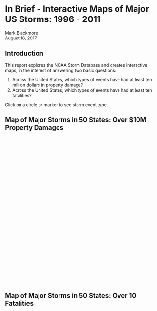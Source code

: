 # In Brief - Interactive Maps of Major US Storms: 1996 - 2011
Mark Blackmore  
August 16, 2017  



## Introduction
This report explores the NOAA Storm Database and creates interactive maps, in the interest of answering two basic questions:  

1. Across the United States, which types of events have had at least ten million dollars in property damage? 
2. Across the United States, which types of events have had at least ten fatalities? 

Click on a circle or marker to see storm event type.






## Map of Major Storms in 50 States: Over $10M Property Damages

<!--html_preserve--><div id="htmlwidget-c44298933552f34ceb36" style="width:864px;height:480px;" class="leaflet html-widget"></div>
<script type="application/json" data-for="htmlwidget-c44298933552f34ceb36">{"x":{"options":{"crs":{"crsClass":"L.CRS.EPSG3857","code":null,"proj4def":null,"projectedBounds":null,"options":{}}},"calls":[{"method":"addTiles","args":["//{s}.tile.openstreetmap.org/{z}/{x}/{y}.png",null,null,{"minZoom":0,"maxZoom":18,"maxNativeZoom":null,"tileSize":256,"subdomains":"abc","errorTileUrl":"","tms":false,"continuousWorld":false,"noWrap":false,"zoomOffset":0,"zoomReverse":false,"opacity":1,"zIndex":null,"unloadInvisibleTiles":null,"updateWhenIdle":null,"detectRetina":false,"reuseTiles":false,"attribution":"&copy; <a href=\"http://openstreetmap.org\">OpenStreetMap<\/a> contributors, <a href=\"http://creativecommons.org/licenses/by-sa/2.0/\">CC-BY-SA<\/a>"}]},{"method":"addMarkers","args":[[33.29,35.23,35.26,39.53,38.06,31.06,33.54,33.23,25.48,36.59,44.17,44.47,44.49,44.48,45.01,44.48,36.04,37.29,35.18,35.24,33.24,40.44,38.56,38.47,38.38,38.47,38.46,41.16,41.16,46.5,46.5,35.17,29.25,38.33,35.2,35.24,39.44,40.3,38.27,38.28,38.05,29.95,45,30.28,37.51,33.17,38.05,38.28,38.27,30.19,30.28,40.01,40,29.5,43.28,31.16,31.58,37.23,41.04,41.01,30.34,40.13,39.09,39.12,41.48,42.09,34.38,34.59,35.4,33.27,43.04,30.3,35.45,32,34.32,37.45,37.44,32.54,39.36,39.39,31.43,42.07,32.42,36.03,36.04,41.33,41.43,37.43,33.31,33.16,33.24,35.35,35.02,34.39,34.52,33.49,33.4,33.38,31.22,33.21,32.45,34.06,33.03,37.03,44.57,48.58,48.58,34.3,35,36.58,39.52,42.06,42.06,39.45,45,45,41.04,40.42,40.42,43.13,41.04,40.13,42.06,42.05,40.13,42.05],[-112.04,-94.25,-94.21,-104.57,-85.44,-97.21,-93.2,-87.14,-80.17,-86.37,-94.1,-93.2,-93.19,-93.19,-93.09,-93.19,-86.55,-97.22,-97.36,-97.27,-94.44,-111.52,-76.59,-90.3,-90.27,-90.2,-90.15,-96,-96,-100.45,-100.54,-99,-98.3,-77.11,-97.32,-97.29,-104.56,-96.47,-122.53,-122.18,-122.42,-90.07,-93.29,-97.59,-111.33,-112.17,-122.42,-122.18,-122.53,-92.28,-92.42,-82.52,-82.36,-97.58,-89.28,-85.55,-84.27,-99.22,-81.31,-83.39,-98.16,-104.45,-85.53,-85.54,-91.51,-91.49,-99.19,-89.59,-88.51,-94.04,-88.54,-97.49,-86.51,-102.09,-94.19,-89.04,-89.34,-91.15,-104.42,-105.04,-106.16,-85.38,-90.4,-89.08,-86.37,-83.32,-87.32,-97.37,-111.51,-111.58,-112.18,-78.55,-79.04,-87.04,-92.1,-86.03,-86.31,-87.25,-90.14,-87.12,-85.52,-88.09,-87.49,-94.34,-93.21,-102.15,-102.15,-90.35,-90.18,-89.09,-90.3,-72.45,-72.45,-104.36,-72.33,-72.34,-74.33,-74.43,-74.43,-72.28,-74.33,-76.36,-76.15,-75.54,-76.36,-76.03],null,null,null,{"clickable":true,"draggable":false,"keyboard":true,"title":"","alt":"","zIndexOffset":0,"opacity":1,"riseOnHover":false,"riseOffset":250},["THUNDERSTORM WIND","TORNADO","TORNADO","HAIL","TORNADO","HAIL","TORNADO","TORNADO","TORNADO","HAIL","TORNADO","THUNDERSTORM WIND","HAIL","HAIL","TORNADO","THUNDERSTORM WIND","TORNADO","TORNADO","TORNADO","TORNADO","TORNADO","TORNADO","TORNADO","HAIL","HAIL","HAIL","HAIL","HAIL","HAIL","HAIL","HAIL","TORNADO","HAIL","TORNADO","TORNADO","TORNADO","HAIL","TORNADO","FLOOD","FLOOD","FLOOD","STORM SURGE/TIDE","THUNDERSTORM WIND","HAIL","FLOOD","THUNDERSTORM WIND","FLOOD","FLOOD","FLOOD","FLOOD","FLOOD","HAIL","HAIL","HAIL","HAIL","TORNADO","TORNADO","TORNADO","HAIL","FLASH FLOOD","FLASH FLOOD","TORNADO","FLOOD","FLASH FLOOD","FLOOD","FLOOD","THUNDERSTORM WIND","TORNADO","TORNADO","HAIL","FLASH FLOOD","HAIL","TORNADO","HAIL","TORNADO","THUNDERSTORM WIND","THUNDERSTORM WIND","THUNDERSTORM WIND","HAIL","HAIL","HAIL","HAIL","TORNADO","FLOOD","FLOOD","TORNADO","FLASH FLOOD","HAIL","HAIL","HAIL","HAIL","TORNADO","TORNADO","TORNADO","TORNADO","TORNADO","TORNADO","TORNADO","TORNADO","TORNADO","TORNADO","TORNADO","TORNADO","TORNADO","TORNADO","FLOOD","FLOOD","FLOOD","FLOOD","FLASH FLOOD","FLASH FLOOD","TORNADO","TORNADO","HAIL","FLOOD","FLOOD","FLOOD","FLOOD","FLOOD","FLASH FLOOD","FLOOD","FLOOD","FLOOD","FLOOD","FLOOD","FLOOD"],null,{"showCoverageOnHover":true,"zoomToBoundsOnClick":true,"spiderfyOnMaxZoom":true,"removeOutsideVisibleBounds":true,"spiderLegPolylineOptions":{"weight":1.5,"color":"#222","opacity":0.5},"freezeAtZoom":false},null,null,null,null]}],"limits":{"lat":[25.48,48.58],"lng":[-122.53,-72.28]}},"evals":[],"jsHooks":[]}</script><!--/html_preserve-->

## Map of Major Storms in 50 States: Over 10 Fatalities  

<!--html_preserve--><div id="htmlwidget-2038e75faf5d05367c0e" style="width:864px;height:480px;" class="leaflet html-widget"></div>
<script type="application/json" data-for="htmlwidget-2038e75faf5d05367c0e">{"x":{"options":{"crs":{"crsClass":"L.CRS.EPSG3857","code":null,"proj4def":null,"projectedBounds":null,"options":{}}},"calls":[{"method":"addTiles","args":["//{s}.tile.openstreetmap.org/{z}/{x}/{y}.png",null,null,{"minZoom":0,"maxZoom":18,"maxNativeZoom":null,"tileSize":256,"subdomains":"abc","errorTileUrl":"","tms":false,"continuousWorld":false,"noWrap":false,"zoomOffset":0,"zoomReverse":false,"opacity":1,"zIndex":null,"unloadInvisibleTiles":null,"updateWhenIdle":null,"detectRetina":false,"reuseTiles":false,"attribution":"&copy; <a href=\"http://openstreetmap.org\">OpenStreetMap<\/a> contributors, <a href=\"http://creativecommons.org/licenses/by-sa/2.0/\">CC-BY-SA<\/a>"}]},{"method":"addMarkers","args":[[34.31,30.49,33.23,28.42,28.14,34.23,35.08,35.18,35.24,33.03,31.1,35.31,37.57,36.07,28.57,37.23,36.55,36.27,36.04,34.25,33.4,36.05,34.03,34.26,33.21,34.18,34.23,34.06,33.03,37.03],[-92.31,-97.37,-87.14,-81.21,-81.29,-83.54,-97.51,-97.36,-97.27,-87.42,-84.16,-89.02,-87.33,-89.31,-81.35,-99.22,-94.37,-86.1,-86.37,-93.55,-86.31,-76.57,-88.26,-87.31,-87.12,-87.47,-85.58,-88.09,-87.49,-94.34],null,null,null,{"clickable":true,"draggable":false,"keyboard":true,"title":"","alt":"","zIndexOffset":0,"opacity":1,"riseOnHover":false,"riseOffset":250},["THUNDERSTORM WIND","TORNADO","TORNADO","HAIL","TORNADO","HAIL","TORNADO","TORNADO","TORNADO","HAIL","TORNADO","THUNDERSTORM WIND","HAIL","HAIL","TORNADO","THUNDERSTORM WIND","TORNADO","TORNADO","TORNADO","TORNADO","TORNADO","TORNADO","TORNADO","HAIL","HAIL","HAIL","HAIL","HAIL","HAIL","HAIL","HAIL","TORNADO","HAIL","TORNADO","TORNADO","TORNADO","HAIL","TORNADO","FLOOD","FLOOD","FLOOD","STORM SURGE/TIDE","THUNDERSTORM WIND","HAIL","FLOOD","THUNDERSTORM WIND","FLOOD","FLOOD","FLOOD","FLOOD","FLOOD","HAIL","HAIL","HAIL","HAIL","TORNADO","TORNADO","TORNADO","HAIL","FLASH FLOOD","FLASH FLOOD","TORNADO","FLOOD","FLASH FLOOD","FLOOD","FLOOD","THUNDERSTORM WIND","TORNADO","TORNADO","HAIL","FLASH FLOOD","HAIL","TORNADO","HAIL","TORNADO","THUNDERSTORM WIND","THUNDERSTORM WIND","THUNDERSTORM WIND","HAIL","HAIL","HAIL","HAIL","TORNADO","FLOOD","FLOOD","TORNADO","FLASH FLOOD","HAIL","HAIL","HAIL","HAIL","TORNADO","TORNADO","TORNADO","TORNADO","TORNADO","TORNADO","TORNADO","TORNADO","TORNADO","TORNADO","TORNADO","TORNADO","TORNADO","TORNADO","FLOOD","FLOOD","FLOOD","FLOOD","FLASH FLOOD","FLASH FLOOD","TORNADO","TORNADO","HAIL","FLOOD","FLOOD","FLOOD","FLOOD","FLOOD","FLASH FLOOD","FLOOD","FLOOD","FLOOD","FLOOD","FLOOD","FLOOD"],null,{"showCoverageOnHover":true,"zoomToBoundsOnClick":true,"spiderfyOnMaxZoom":true,"removeOutsideVisibleBounds":true,"spiderLegPolylineOptions":{"weight":1.5,"color":"#222","opacity":0.5},"freezeAtZoom":false},null,null,null,null]}],"limits":{"lat":[28.14,37.57],"lng":[-99.22,-76.57]}},"evals":[],"jsHooks":[]}</script><!--/html_preserve-->
